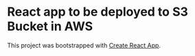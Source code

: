 # React app to be deployed to S3 Bucket in AWS

This project was bootstrapped with [Create React App](https://github.com/facebook/create-react-app).

